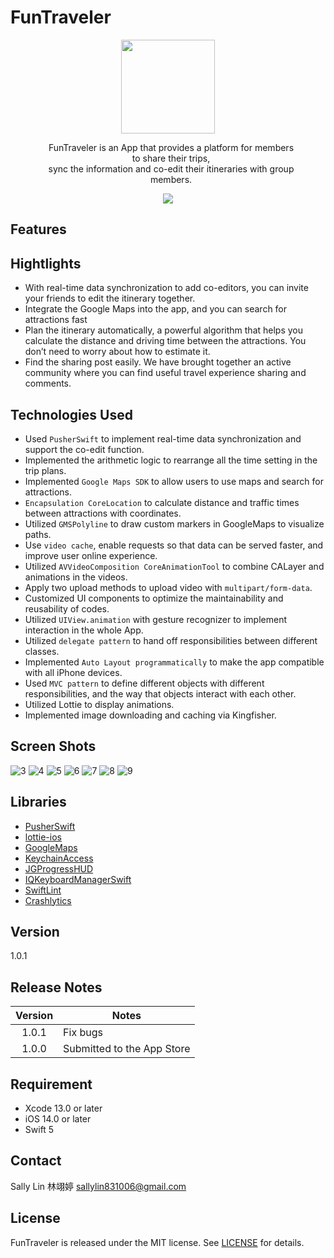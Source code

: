 # FunTraveler
<p align="center">
  <img src="https://i.ibb.co/4JynXzf/71-4x.png" width="150"/>
<!--   <img src="https://i.ibb.co/FXpy4Dd/1-4x.png" width="130" height="130"/> -->
</p>

<p align="center" style="margin:0px 50px 0px 60px">
FunTraveler is an App that provides a platform for members to share their trips, <br>sync the information and co-edit their itineraries with group members.
</p>


<p align="center">
    <a href="https://apps.apple.com/tw/app/funtraveler/id1619742562"><img src="https://developer.apple.com/assets/elements/badges/download-on-the-app-store.svg"></a>
</p>

## Features

## Hightlights

- With real-time data synchronization to add co-editors, you can invite your friends to edit the itinerary together.
- Integrate the Google Maps into the app, and you can search for attractions fast
- Plan the itinerary automatically, a powerful algorithm that helps you calculate the distance and driving time between the attractions. You don’t need to worry about how to estimate it.
- Find the sharing post easily. We have brought together an active community where you can find useful travel experience sharing and comments.


## Technologies Used
- Used `PusherSwift` to implement real-time data synchronization and support the co-edit function.
- Implemented the arithmetic logic to rearrange all the time setting in the trip plans.
- Implemented `Google Maps SDK` to allow users to use maps and search for attractions.
- `Encapsulation CoreLocation` to calculate distance and traffic times between attractions with coordinates.
- Utilized `GMSPolyline` to draw custom markers in GoogleMaps to visualize paths.
- Use `video cache`, enable requests so that data can be served faster, and improve user online experience.
- Utilized `AVVideoComposition CoreAnimationTool` to combine CALayer and animations in the videos.
- Apply two upload methods to upload video with `multipart/form-data`.
- Customized UI components to optimize the maintainability and reusability of codes.
- Utilized `UIView.animation` with gesture recognizer to implement interaction in the whole App.
- Utilized `delegate pattern` to hand off responsibilities between different classes.
- Implemented `Auto Layout programmatically` to make the app compatible with all iPhone devices.
- Used `MVC pattern` to define different objects with different responsibilities, and the way that objects interact with each other.
- Utilized Lottie to display animations.
- Implemented image downloading and caching via Kingfisher.

## Screen Shots 
![3](https://user-images.githubusercontent.com/86958230/170877232-2cc5f9ca-5147-41d9-bf31-6e8999a89bc3.png)
![4](https://user-images.githubusercontent.com/86958230/170877239-61e54e45-b76c-470d-b2fd-bb98ef89fe01.png)
![5](https://user-images.githubusercontent.com/86958230/170877242-22c90bce-6546-4c86-a68c-ad610b937b7a.png)
![6](https://user-images.githubusercontent.com/86958230/170877243-12a70f26-7c62-4f5e-8a4e-c92c2f2b679d.png)
![7](https://user-images.githubusercontent.com/86958230/170877246-2030e31b-af27-4529-a750-fe87f3c2a766.png)
![8](https://user-images.githubusercontent.com/86958230/170877247-874c28fd-28e8-475f-a2e9-09cf09dbb1ba.png)
![9](https://user-images.githubusercontent.com/86958230/170877248-e365ccd5-4dc3-4868-94f2-d888f018f046.png)

## Libraries
  * [PusherSwift](https://github.com/pusher/pusher-websocket-swift)
  * [lottie-ios](https://github.com/airbnb/lottie-ios)
  * [GoogleMaps](https://developers.google.com/maps/documentation/ios-sdk/)
  * [KeychainAccess](https://github.com/kishikawakatsumi/KeychainAccess)
  * [JGProgressHUD](https://github.com/JonasGessner/JGProgressHUD)
  * [IQKeyboardManagerSwift](https://github.com/hackiftekhar/IQKeyboardManager)
  * [SwiftLint](https://github.com/realm/SwiftLint)
  * [Crashlytics](https://firebase.google.com/products/crashlytics?hl=en)

## Version
1.0.1

## Release Notes
| Version | Notes |
| :---: | ----- |
| 1.0.1 | Fix bugs|
| 1.0.0 | Submitted to the App Store |

## Requirement
- Xcode 13.0 or later
- iOS 14.0 or later
- Swift 5

## Contact
Sally Lin 林翊婷
sallylin831006@gmail.com

## License
FunTraveler is released under the MIT license. See [LICENSE](https://github.com/sallylin831006/FunTraveler/blob/develop/LICENSE) for details.




